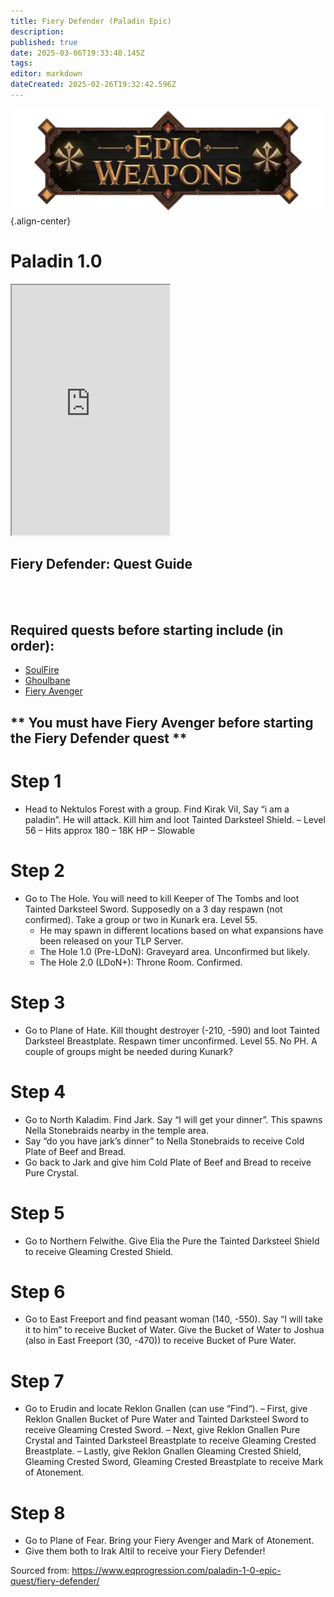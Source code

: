 ```yaml
---
title: Fiery Defender (Paladin Epic)
description: 
published: true
date: 2025-03-06T19:33:48.145Z
tags: 
editor: markdown
dateCreated: 2025-02-26T19:32:42.596Z
---
```


![epicweapons.webp](/epicweapons.webp){.align-center}

# Paladin 1.0
<iframe src="https://www.thjdi.cc/item/2010099" width="50%" height="400px"></iframe>

## Fiery Defender: Quest Guide
<br><br>
## Required quests before starting include (in order):
- [SoulFire](/equipment-guide/epics/soulfire)
- [Ghoulbane](ghoulbane)
- [Fiery Avenger](fiery)

## ** You must have Fiery Avenger before starting the Fiery Defender quest ** 

# Step 1
- Head to Nektulos Forest with a group. Find Kirak Vil, Say “i am a paladin”. He will attack. Kill him and loot Tainted Darksteel Shield.
  – Level 56
  – Hits approx 180
  – 18K HP
  – Slowable

# Step 2
- Go to The Hole. You will need to kill Keeper of The Tombs and loot Tainted Darksteel Sword. Supposedly on a 3 day respawn (not confirmed). Take a group or two in Kunark era. Level 55.
  - He may spawn in different locations based on what expansions have been released on your TLP Server.
  - The Hole 1.0 (Pre-LDoN): Graveyard area. Unconfirmed but likely.
  - The Hole 2.0 (LDoN+): Throne Room. Confirmed.

# Step 3
-  Go to Plane of Hate. Kill thought destroyer (-210, -590) and loot  Tainted Darksteel Breastplate. Respawn timer unconfirmed. Level 55. No PH. A couple of groups might be needed during Kunark?

# Step 4
- Go to North Kaladim. Find Jark. Say “I will get your dinner”. This spawns Nella Stonebraids nearby in the temple area.
- Say “do you have jark’s dinner” to Nella Stonebraids to receive  Cold Plate of Beef and Bread.
- Go back to Jark and give him  Cold Plate of Beef and Bread to receive Pure Crystal.

# Step 5
- Go to Northern Felwithe. Give Elia the Pure  the Tainted Darksteel Shield to receive Gleaming Crested Shield.

# Step 6
- Go to East Freeport and find peasant woman (140, -550). Say “I will take it to him” to receive Bucket of Water. Give the  Bucket of Water to Joshua (also in East Freeport (30, -470)) to receive  Bucket of Pure Water.


# Step 7
- Go to Erudin and locate Reklon Gnallen (can use “Find“).
  – First, give Reklon Gnallen  Bucket of Pure Water and  Tainted Darksteel Sword to receive Gleaming Crested Sword.
  – Next, give Reklon Gnallen Pure Crystal and  Tainted Darksteel Breastplate to receive Gleaming Crested Breastplate.
  – Lastly, give Reklon Gnallen Gleaming Crested Shield,  Gleaming Crested Sword,  Gleaming Crested Breastplate to receive  Mark of Atonement.

# Step 8
- Go to Plane of Fear. Bring your Fiery Avenger and  Mark of Atonement.
- Give them both to Irak Altil to receive your Fiery Defender!

Sourced from: https://www.eqprogression.com/paladin-1-0-epic-quest/fiery-defender/

